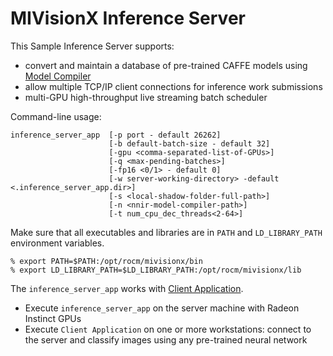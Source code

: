 # MIVisionX Inference Server

This Sample Inference Server supports:
* convert and maintain a database of pre-trained CAFFE models using [Model Compiler](../../model_compiler)
* allow multiple TCP/IP client connections for inference work submissions
* multi-GPU high-throughput live streaming batch scheduler

Command-line usage:
````
inference_server_app  [-p port - default 26262]
                      [-b default-batch-size - default 32]
                      [-gpu <comma-separated-list-of-GPUs>]
                      [-q <max-pending-batches>]
                      [-fp16 <0/1> - default 0]
                      [-w server-working-directory> -default <.inference_server_app.dir>]
                      [-s <local-shadow-folder-full-path>]
                      [-n <nnir-model-compiler-path>]
                      [-t num_cpu_dec_threads<2-64>]
````

Make sure that all executables and libraries are in `PATH` and `LD_LIBRARY_PATH` environment variables.
````
% export PATH=$PATH:/opt/rocm/mivisionx/bin
% export LD_LIBRARY_PATH=$LD_LIBRARY_PATH:/opt/rocm/mivisionx/lib
````

The `inference_server_app` works with [Client Application](../client_app/README.md).
* Execute `inference_server_app` on the server machine with Radeon Instinct GPUs
* Execute `Client Application` on one or more workstations: connect to the server and classify images using any pre-trained neural network

